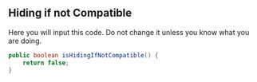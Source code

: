 ## Hiding if not Compatible
Here you will input this code. Do not change it unless you know what you are doing.
```java
public boolean isHidingIfNotCompatible() {
	return false;
}
```
